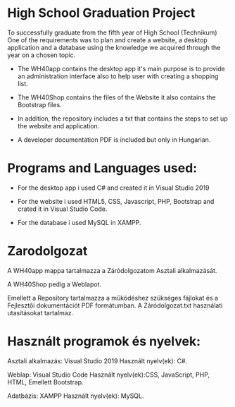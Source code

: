 # High School Graduation Project

To successfully graduate from the fifth year of High School (Technikum) One of the requirements was to plan and
create a website, a desktop application and a database using the knowledge we acquired through the year on a chosen
topic.

- The WH40app contains the desktop app it's main purpose is to provide an administration interface also to help user with creating a shopping list.

- The WH40Shop contains the files of the Website it also contains the Bootstrap files.

- In addition, the repository includes a txt that contains the steps to set up the website and application.

- A developer documentation PDF is included but only in Hungarian.

# Programs and Languages used:

- For the desktop app i used C# and created it in Visual Studio 2019

- For the website i used HTML5, CSS, Javascript, PHP, Bootstrap and crated it in Visual Studio Code.

- For the database i used MySQL in XAMPP.


# Zarodolgozat

A WH40app mappa tartalmazza a Záródolgozatom Asztali alkalmazását.

A WH40Shop pedig a Weblapot.

Emellett a Repository tartalmazza a működéshez szükséges fájlokat és a Fejlesztői dokumentációt PDF formátumban.
A Záródolgozat.txt használati utasításokat tartalmaz.

# Használt programok és nyelvek:

Asztali alkalmazás: Visual Studio 2019    Használt nyelv(ek): C#.

Weblap: Visual Studio Code    Használt nyelv(ek):CSS, JavaScript, PHP, HTML,
Emellett Bootstrap.

Adatbázis: XAMPP    Használt nyelv(ek): MySQL.

